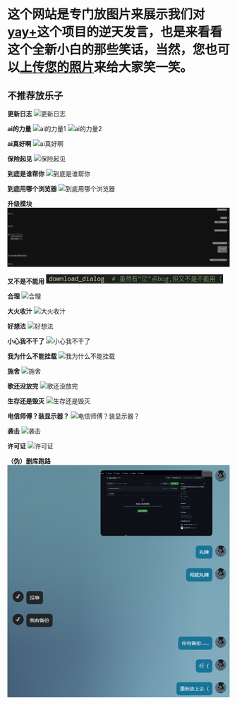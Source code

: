 # 这个网站是专门放图片来展示我们对[yay+](https://github.com/Colin130716/yay-plus)这个项目的逆天发言，也是来看看这个全新小白的那些笑话，当然，您也可以[上传您的照片](https://github.com/qwq9scan114514/yay-s-joke/pulls)来给大家笑一笑。
## 不推荐放乐子

**更新日志**
![更新日志](https://github.com/qwq9scan114514/yay-s-joke/blob/main/joke/Changelog.png?raw=true)

**ai的力量**
![ai的力量1](https://github.com/qwq9scan114514/yay-s-joke/blob/main/joke/ai%E7%9A%84%E5%8A%9B%E9%87%8F-1.png?raw=true)
![ai的力量2](https://github.com/qwq9scan114514/yay-s-joke/blob/main/joke/ai%E7%9A%84%E5%8A%9B%E9%87%8F-2.png?raw=true)

**ai真好啊**
![ai真好啊](https://github.com/qwq9scan114514/yay-s-joke/blob/main/joke/ai%E7%9C%9F%E5%A5%BD%E5%95%8A.png?raw=true)

**保险起见**
![保险起见](https://github.com/qwq9scan114514/yay-s-joke/blob/main/joke/%E4%BF%9D%E9%99%A9%E8%B5%B7%E8%A7%81.png?raw=true)

**到底是谁帮你**
![到底是谁帮你](https://github.com/qwq9scan114514/yay-s-joke/blob/main/joke/%E5%88%B0%E5%BA%95%E6%98%AF%E8%B0%81%E5%B8%AE%E4%BD%A0.png?raw=true)

**到底用哪个浏览器**
![到底用哪个浏览器](https://github.com/qwq9scan114514/yay-s-joke/blob/main/joke/%E5%88%B0%E5%BA%95%E7%94%A8%E5%93%AA%E4%B8%AA%E6%B5%8F%E8%A7%88%E5%99%A8.png?raw=true)

**升级模块**
![升级模块](https://github.com/qwq9scan114514/yay-s-joke/blob/main/joke/%E5%8D%87%E7%BA%A7%E6%A8%A1%E5%9D%97.png?raw=true)

**又不是不能用**
![又不是不能用](https://github.com/qwq9scan114514/yay-s-joke/blob/main/joke/%E5%8F%88%E4%B8%8D%E6%98%AF%E4%B8%8D%E8%83%BD%E7%94%A8.png?raw=true)

**合理**
![合理](https://github.com/qwq9scan114514/yay-s-joke/blob/main/joke/%E5%90%88%E7%90%86.png?raw=true)

**大火收汁**
![大火收汁](https://github.com/qwq9scan114514/yay-s-joke/blob/main/joke/%E5%A4%A7%E7%81%AB%E6%94%B6%E6%B1%81.png?raw=true)

**好想法**
![好想法](https://github.com/qwq9scan114514/yay-s-joke/blob/main/joke/%E5%A5%BD%E6%83%B3%E6%B3%95.png?raw=true)

**小心我不干了**
![小心我不干了](https://github.com/qwq9scan114514/yay-s-joke/blob/main/joke/%E5%B0%8F%E5%BF%83%E6%88%91%E4%B8%8D%E5%B9%B2%E4%BA%86.png?raw=true)

**我为什么不能挂载**
![我为什么不能挂载](https://github.com/qwq9scan114514/yay-s-joke/blob/main/joke/%E6%88%91%E4%B8%BA%E4%BB%80%E4%B9%88%E4%B8%8D%E8%83%BD%E6%8C%82%E8%BD%BD.jpg?raw=true)

**施舍**
![施舍](https://github.com/qwq9scan114514/yay-s-joke/blob/main/joke/%E6%96%BD%E8%88%8D.png?raw=true)

**歌还没放完**
![歌还没放完](https://github.com/qwq9scan114514/yay-s-joke/blob/main/joke/%E6%AD%8C%E8%BF%98%E6%B2%A1%E6%94%BE%E5%AE%8C.png?raw=true)

**生存还是毁灭**
![生存还是毁灭](https://github.com/qwq9scan114514/yay-s-joke/blob/main/joke/%E7%94%9F%E5%AD%98%E8%BF%98%E6%98%AF%E6%AF%81%E7%81%AD.png?raw=true)

**电信师傅？装显示器？**
![电信师傅？装显示器？](https://github.com/qwq9scan114514/yay-s-joke/blob/main/joke/%E7%94%B5%E4%BF%A1%E5%B8%88%E5%82%85%EF%BC%9F%E8%A3%85%E6%98%BE%E7%A4%BA%E5%99%A8%EF%BC%9F.png?raw=true)

**袭击**
![袭击](https://github.com/qwq9scan114514/yay-s-joke/blob/main/joke/%E8%A2%AD%E5%87%BB.png?raw=true)

**许可证**
![许可证](https://github.com/qwq9scan114514/yay-s-joke/blob/main/joke/%E8%AE%B8%E5%8F%AF%E8%AF%81.png?raw=true)

**（伪）删库跑路**
![（伪）删库跑路](https://github.com/qwq9scan114514/yay-s-joke/blob/main/joke/%EF%BC%88%E4%BC%AA%EF%BC%89%E5%88%A0%E5%BA%93%E8%B7%91%E8%B7%AF.png?raw=true)
